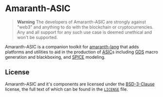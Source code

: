 # Amaranth-ASIC

> **Warning** The developers of Amaranth-ASIC are strongly against "web3"
> and anything to do with the blockchain or cryptocurrencies. Any and all
> support for any such use case is deemed unethical and won't be supported.


Amaranth-ASIC is a companion toolkit for [amaranth-lang](https://github.com/amaranth-lang/amaranth) that adds platforms and utilities to aid in the production of [ASIC](https://en.wikipedia.org/wiki/Application-specific_integrated_circuit)s including [GDS](https://en.wikipedia.org/wiki/GDSII) macro generation and blackboxing, and [SPICE](https://en.wikipedia.org/wiki/SPICE) modeling.

## License

Amaranth-ASIC and it's components are licensed under the [BSD-3-Clause](https://spdx.org/licenses/BSD-3-Clause.html) license, the full text of which can be found in the [`LICENSE`](./LICENSE) file.
